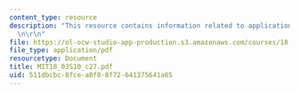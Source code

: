 ```yaml
---
content_type: resource
description: "This resource contains information related to application to ODEs. \r\
  \n\r\n"
file: https://ol-ocw-studio-app-production.s3.amazonaws.com/courses/18-03-differential-equations-spring-2010/511dbcbc8fcea0f08f72641375641a65_MIT18_03S10_c27.pdf
file_type: application/pdf
resourcetype: Document
title: MIT18_03S10_c27.pdf
uid: 511dbcbc-8fce-a0f0-8f72-641375641a65
---
```

